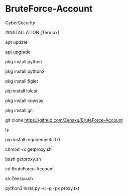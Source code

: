 # BruteForce-Account
CyberSecurity 

#INSTALLATION [Termux]

apt update

apt upgrade

pkg install python

pkg install python2

pkg install figlet 

pip install lolcat

pkg install cowsay

pkg install git

git clone https://github.com/Zensxu/BruteForce-Account

ls

pip install requirements.txt

chmod +x getproxy.sh

bash getproxy.sh

cd BruteForce-Account  

sh Zensxu.sh

python3 insta.py -u -p -px proxy.txt



